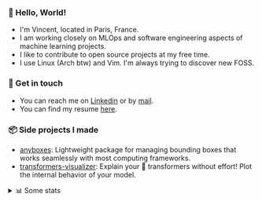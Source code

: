 ### 👋 Hello, World!

- I'm Vincent, located in Paris, France.
- I am working closely on MLOps and software engineering aspects of machine learning projects.
- I like to contribute to open source projects at my free time.
- I use Linux (Arch btw) and Vim. I'm always trying to discover new FOSS.

### 🔗 Get in touch

- You can reach me on [Linkedin](https://www.linkedin.com/in/vincent-duchauffour-3a9641155/) or by [mail](mailto:vincent.duchauffour@proton.me).
- You can find my resume [here](https://raw.githubusercontent.com/VDuchauffour/resume/main/resume.pdf).

### 📦 Side projects I made

- [anyboxes](https://github.com/VDuchauffour/anyboxes): Lightweight package for managing bounding boxes that works seamlessly with most computing frameworks.
- [transformers-visualizer](https://github.com/VDuchauffour/transformers-visualizer): Explain your 🤗 transformers without effort! Plot the internal behavior of your model. 

<details><summary>📊 Some stats</summary>  
  
<p align="center">
  <img alt="VDuchauffour's github stats" src="https://github-readme-stats.vercel.app/api?username=VDuchauffour&include_all_commits=true&show_icons=true&theme=react"/>
  <br />
  <img alt="VDuchauffour's streak stats" src="https://streak-stats.demolab.com?user=VDuchauffour&theme=react"/>
  <br />
  <img alt="VDuchauffour's language stats" src="https://github-readme-stats.vercel.app/api/top-langs/?username=VDuchauffour&count_private=true&include_all_commits=true&show_icons=true&layout=compact&theme=react"/>
  <!--   <br />
  <img alt="VDuchauffour's Wakatime stats" src="https://github-readme-stats.vercel.app/api/wakatime?username=VDuchauffour&theme=react"/> -->
</p>

#### 🧭 Wakatime stats
<!--START_SECTION:waka-->
![Code Time](http://img.shields.io/badge/Code%20Time-1%2C714%20hrs%2051%20mins-blue)

![Lines of code](https://img.shields.io/badge/From%20Hello%20World%20I%27ve%20Written-2.1%20million%20lines%20of%20code-blue)

**🐱 My GitHub Data** 

> 📦 971.4 kB Used in GitHub's Storage 
 > 
> 🏆 388 Contributions in the Year 2024
 > 
> 🚫 Not Opted to Hire
 > 
> 📜 9 Public Repositories 
 > 
> 🔑 2 Private Repositories 
 > 
**I'm an Early 🐤** 

```text
🌞 Morning                315 commits         ██░░░░░░░░░░░░░░░░░░░░░░░   07.79 % 
🌆 Daytime                1987 commits        ████████████░░░░░░░░░░░░░   49.13 % 
🌃 Evening                1384 commits        █████████░░░░░░░░░░░░░░░░   34.22 % 
🌙 Night                  358 commits         ██░░░░░░░░░░░░░░░░░░░░░░░   08.85 % 
```
📅 **I'm Most Productive on Monday** 

```text
Monday                   861 commits         █████░░░░░░░░░░░░░░░░░░░░   21.29 % 
Tuesday                  606 commits         ████░░░░░░░░░░░░░░░░░░░░░   14.99 % 
Wednesday                645 commits         ████░░░░░░░░░░░░░░░░░░░░░   15.95 % 
Thursday                 751 commits         █████░░░░░░░░░░░░░░░░░░░░   18.57 % 
Friday                   608 commits         ████░░░░░░░░░░░░░░░░░░░░░   15.03 % 
Saturday                 324 commits         ██░░░░░░░░░░░░░░░░░░░░░░░   08.01 % 
Sunday                   249 commits         ██░░░░░░░░░░░░░░░░░░░░░░░   06.16 % 
```


📊 **This Week I Spent My Time On** 

```text
💬 Programming Languages: 
Python                   23 hrs 6 mins       █████████████████░░░░░░░░   69.55 % 
YAML                     2 hrs 38 mins       ██░░░░░░░░░░░░░░░░░░░░░░░   07.95 % 
Other                    1 hr 19 mins        █░░░░░░░░░░░░░░░░░░░░░░░░   03.98 % 
Docker                   1 hr 7 mins         █░░░░░░░░░░░░░░░░░░░░░░░░   03.37 % 
JSON                     53 mins             █░░░░░░░░░░░░░░░░░░░░░░░░   02.67 % 
```


 Last Updated on 29/04/2024 00:38:34 UTC
<!--END_SECTION:waka-->
</details>
